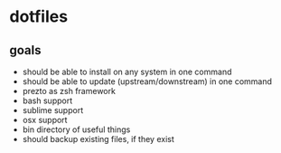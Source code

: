 dotfiles
========

goals
-----

- should be able to install on any system in one command
- should be able to update (upstream/downstream) in one command
- prezto as zsh framework
- bash support
- sublime support
- osx support
- bin directory of useful things
- should backup existing files, if they exist